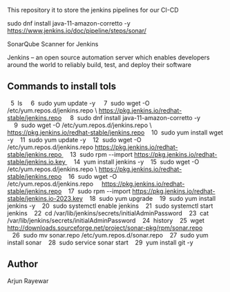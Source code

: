 This repository it to store the jenkins pipelines for our CI-CD

sudo dnf install java-11-amazon-corretto -y
https://www.jenkins.io/doc/pipeline/steps/sonar/

SonarQube Scanner for Jenkins

Jenkins – an open source automation server which enables developers around the world to reliably build, test, and deploy their software
## Commands to install tols  
  5  ls
    6  sudo yum update -y
    7  sudo wget -O /etc/yum.repos.d/jenkins.repo \ https://pkg.jenkins.io/redhat-stable/jenkins.repo
    8  sudo dnf install java-11-amazon-corretto -y
    9  sudo wget -O /etc/yum.repos.d/jenkins.repo \ https://pkg.jenkins.io/redhat-stable/jenkins.repo
   10  sudo yum install wget -y
   11  sudo yum update -y
   12  sudo wget -O /etc/yum.repos.d/jenkins.repo https://pkg.jenkins.io/redhat-stable/jenkins.repo 
   13  sudo rpm --import https://pkg.jenkins.io/redhat-stable/jenkins.io.key 
   14  yum install jenkins -y
   15  sudo wget -O /etc/yum.repos.d/jenkins.repo \ https://pkg.jenkins.io/redhat-stable/jenkins.repo
   16  sudo wget -O /etc/yum.repos.d/jenkins.repo     https://pkg.jenkins.io/redhat-stable/jenkins.repo
   17  sudo rpm --import https://pkg.jenkins.io/redhat-stable/jenkins.io-2023.key
   18  sudo yum upgrade
   19  sudo yum install jenkins -y
   20  sudo systemctl enable jenkins
   21  sudo systemctl start jenkins
   22  cd /var/lib/jenkins/secrets/initialAdminPassword
   23  cat /var/lib/jenkins/secrets/initialAdminPassword
   24  history
   25  wget http://downloads.sourceforge.net/project/sonar-pkg/rpm/sonar.repo
   26  sudo mv sonar.repo /etc/yum.repos.d/sonar.repo
   27  sudo yum install sonar
   28  sudo service sonar start
   29  yum install git -y


## Author
Arjun Rayewar